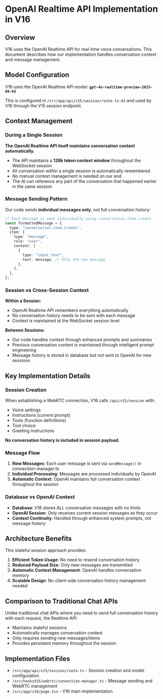 # OpenAI Realtime API Implementation in V16

## Overview

V16 uses the OpenAI Realtime API for real-time voice conversations. This document describes how our implementation handles conversation context and message management.

## Model Configuration

V16 uses the OpenAI Realtime API model: **`gpt-4o-realtime-preview-2025-06-03`**

This is configured in `/src/app/api/v15/session/route.ts:41` and used by V16 through the V15 session endpoint.

## Context Management

### During a Single Session

**The OpenAI Realtime API itself maintains conversation context automatically.**

- The API maintains a **128k token context window** throughout the WebSocket session
- All conversation within a single session is automatically remembered
- No manual context management is needed on our end
- The AI can reference any part of the conversation that happened earlier in the same session

### Message Sending Pattern

Our code sends **individual messages only**, not full conversation history:

```typescript
// Each message is sent individually using conversation.item.create
const formattedMessage = {
  type: "conversation.item.create",
  item: {
    type: "message",
    role: "user",
    content: [
      {
        type: "input_text",
        text: message, // Only the new message
      },
    ],
  },
};
```

### Session vs Cross-Session Context

**Within a Session:**
- OpenAI Realtime API remembers everything automatically
- No conversation history needs to be sent with each message
- Context is maintained at the WebSocket session level

**Between Sessions:**
- Our code handles context through enhanced prompts and summaries
- Previous conversation context is maintained through intelligent prompt engineering
- Message history is stored in database but not sent to OpenAI for new sessions

## Key Implementation Details

### Session Creation

When establishing a WebRTC connection, V16 calls `/api/v15/session` with:
- Voice settings
- Instructions (current prompt)
- Tools (function definitions)
- Tool choice
- Greeting instructions

**No conversation history is included in session payload.**

### Message Flow

1. **New Messages**: Each user message is sent via `sendMessage()` in connection-manager.ts
2. **Individual Processing**: Messages are processed individually by OpenAI
3. **Automatic Context**: OpenAI maintains full conversation context throughout the session

### Database vs OpenAI Context

- **Database**: V16 stores ALL conversation messages with no limits
- **OpenAI Session**: Only receives current session messages as they occur
- **Context Continuity**: Handled through enhanced system prompts, not message history

## Architecture Benefits

This stateful session approach provides:

1. **Efficient Token Usage**: No need to resend conversation history
2. **Reduced Payload Size**: Only new messages are transmitted
3. **Automatic Context Management**: OpenAI handles conversation memory
4. **Scalable Design**: No client-side conversation history management needed

## Comparison to Traditional Chat APIs

Unlike traditional chat APIs where you need to send full conversation history with each request, the Realtime API:
- Maintains stateful sessions
- Automatically manages conversation context
- Only requires sending new messages/items
- Provides persistent memory throughout the session

## Implementation Files

- `/src/app/api/v15/session/route.ts` - Session creation and model configuration
- `/src/hooksV15/webrtc/connection-manager.ts` - Message sending and WebRTC management
- `/src/app/v16/page.tsx` - V16 main implementation